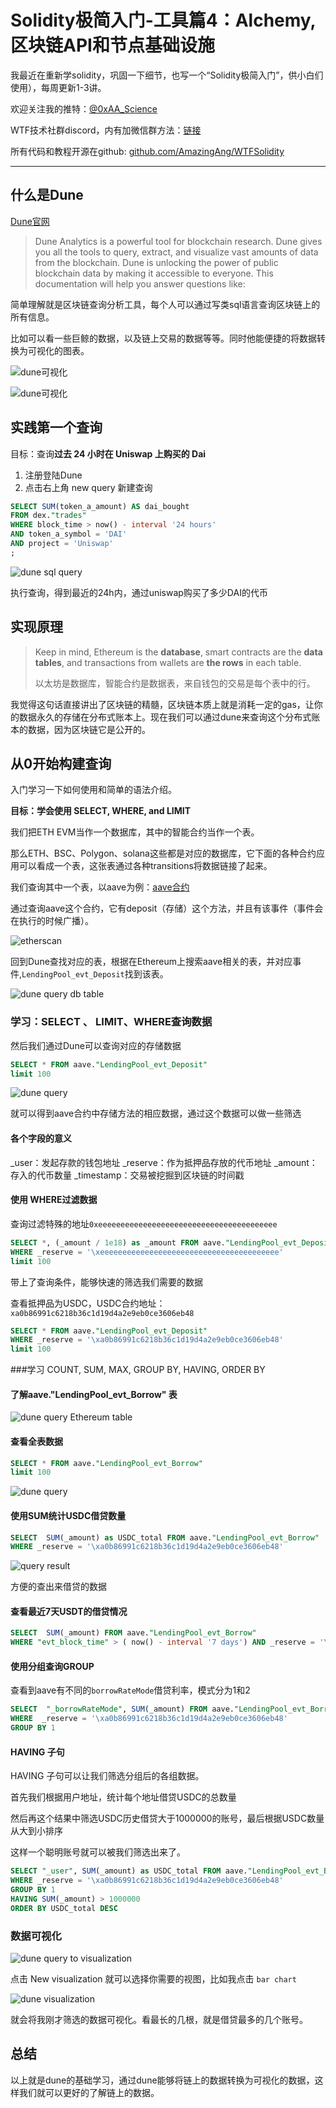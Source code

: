 # Solidity极简入门-工具篇4：Alchemy, 区块链API和节点基础设施

我最近在重新学solidity，巩固一下细节，也写一个“Solidity极简入门”，供小白们使用），每周更新1-3讲。

欢迎关注我的推特：[@0xAA_Science](https://twitter.com/0xAA_Science)

WTF技术社群discord，内有加微信群方法：[链接](https://discord.gg/5akcruXrsk)

所有代码和教程开源在github: [github.com/AmazingAng/WTFSolidity](https://github.com/AmazingAng/WTFSolidity)

-----
## 什么是Dune

[Dune官网](https://dune.xyz/)

> Dune Analytics is a powerful tool for blockchain research. Dune gives you all the tools to query, extract, and visualize vast amounts of data from the blockchain. Dune is unlocking the power of public blockchain data by making it accessible to everyone. This documentation will help you answer questions like:


简单理解就是区块链查询分析工具，每个人可以通过写类sql语言查询区块链上的所有信息。

比如可以看一些巨鲸的数据，以及链上交易的数据等等。同时他能便捷的将数据转换为可视化的图表。

![dune可视化](./img/1.png)

![dune可视化](./img/2.png)



## 实践第一个查询

目标：查询**过去 24 小时在 Uniswap 上购买的 Dai**

1. 注册登陆Dune
2. 点击右上角 new query 新建查询

```sql
SELECT SUM(token_a_amount) AS dai_bought
FROM dex."trades"
WHERE block_time > now() - interval '24 hours'
AND token_a_symbol = 'DAI'
AND project = 'Uniswap'
;
```

![dune sql query](./img/3.png)

执行查询，得到最近的24h内，通过uniswap购买了多少DAI的代币

## 实现原理

> Keep in mind, Ethereum is the **database**, smart contracts are the **data tables**, and transactions from wallets are **the rows** in each table.
>
> 以太坊是数据库，智能合约是数据表，来自钱包的交易是每个表中的行。

我觉得这句话直接讲出了区块链的精髓，区块链本质上就是消耗一定的gas，让你的数据永久的存储在分布式账本上。现在我们可以通过dune来查询这个分布式账本的数据，因为区块链它是公开的。

## 从0开始构建查询

入门学习一下如何使用和简单的语法介绍。

**目标：学会使用 SELECT, WHERE, and LIMIT**

我们把ETH EVM当作一个数据库，其中的智能合约当作一个表。

那么ETH、BSC、Polygon、solana这些都是对应的数据库，它下面的各种合约应用可以看成一个表，这张表通过各种transitions将数据链接了起来。

我们查询其中一个表，以aave为例：[aave合约](https://etherscan.io/address/0x398ec7346dcd622edc5ae82352f02be94c62d119#writeProxyContract)

通过查询aave这个合约，它有deposit（存储）这个方法，并且有该事件（事件会在执行的时候广播）。

![etherscan](./img/6.png)

回到Dune查找对应的表，根据在Ethereum上搜索aave相关的表，并对应事件,`LendingPool_evt_Deposit`找到该表。

![dune query db table](./img/13.png)

### 学习：SELECT 、 LIMIT、WHERE查询数据

然后我们通过Dune可以查询对应的存储数据

```sql
SELECT * FROM aave."LendingPool_evt_Deposit"
limit 100
```

![dune query](./img/7.png)

就可以得到aave合约中存储方法的相应数据，通过这个数据可以做一些筛选

#### 各个字段的意义

_user：发起存款的钱包地址
_reserve：作为抵押品存放的代币地址
_amount：存入的代币数量
_timestamp：交易被挖掘到区块链的时间戳

#### 使用 WHERE过滤数据

查询过滤特殊的地址`0xeeeeeeeeeeeeeeeeeeeeeeeeeeeeeeeeeeeeeeee`

```sql
SELECT *, (_amount / 1e18) as _amount FROM aave."LendingPool_evt_Deposit"
WHERE _reserve = '\xeeeeeeeeeeeeeeeeeeeeeeeeeeeeeeeeeeeeeeee'
limit 100
```

带上了查询条件，能够快速的筛选我们需要的数据

查看抵押品为USDC，USDC合约地址：`xa0b86991c6218b36c1d19d4a2e9eb0ce3606eb48`

```sql
SELECT * FROM aave."LendingPool_evt_Deposit"
WHERE _reserve = '\xa0b86991c6218b36c1d19d4a2e9eb0ce3606eb48'
limit 100
```



###学习 COUNT, SUM, MAX, GROUP BY, HAVING, ORDER BY

#### 了解aave."LendingPool_evt_Borrow" 表

![dune query Ethereum table](./img/8.png)

#### 查看全表数据

```sql
SELECT * FROM aave."LendingPool_evt_Borrow"
limit 100
```

![dune query](./img/9.png)

#### 使用SUM统计USDC借贷数量

```sql
SELECT  SUM(_amount) as USDC_total FROM aave."LendingPool_evt_Borrow"
WHERE _reserve = '\xa0b86991c6218b36c1d19d4a2e9eb0ce3606eb48'
```

![query result](./img/10.png)

方便的查出来借贷的数据

#### 查看最近7天USDT的借贷情况

```sql
SELECT  SUM(_amount) FROM aave."LendingPool_evt_Borrow"
WHERE "evt_block_time" > ( now() - interval '7 days') AND _reserve = '\xa0b86991c6218b36c1d19d4a2e9eb0ce3606eb48'

```

#### 使用分组查询GROUP

查看到aave有不同的`borrowRateMode`借贷利率，模式分为1和2

```sql
SELECT  "_borrowRateMode", SUM(_amount) FROM aave."LendingPool_evt_Borrow"
WHERE  _reserve = '\xa0b86991c6218b36c1d19d4a2e9eb0ce3606eb48'
GROUP BY 1
```

#### HAVING 子句

HAVING 子句可以让我们筛选分组后的各组数据。

首先我们根据用户地址，统计每个地址借贷USDC的总数量

然后再这个结果中筛选USDC历史借贷大于1000000的账号，最后根据USDC数量从大到小排序

这样一个聪明账号就可以被我们筛选出来了。

```sql
SELECT "_user", SUM(_amount) as USDC_total FROM aave."LendingPool_evt_Borrow"
WHERE _reserve = '\xa0b86991c6218b36c1d19d4a2e9eb0ce3606eb48'
GROUP BY 1
HAVING SUM(_amount) > 1000000
ORDER BY USDC_total DESC
```

### 数据可视化

![dune query to visualization](./img/11.png)

点击 New visualization 就可以选择你需要的视图，比如我点击 `bar chart`

![dune visualization](./img/12.png)

就会将我刚才筛选的数据可视化。看最长的几根，就是借贷最多的几个账号。



## 总结

以上就是dune的基础学习，通过dune能够将链上的数据转换为可视化的数据，这样我们就可以更好的了解链上的数据。
